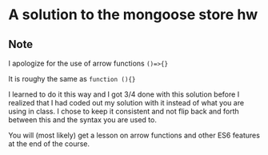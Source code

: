 # A solution to the mongoose store hw

## Note
I apologize for the use of arrow functions `()=>{}`


It is roughy the same as `function (){}` 


I learned to do it this way and I got 3/4 done with this solution before I realized that I had coded out my solution with it instead of what you are using in class. I chose to keep it consistent and not flip back and forth between this and the syntax you are used to.

You will (most likely) get a lesson on arrow functions and other ES6 features at the end of the course. 


